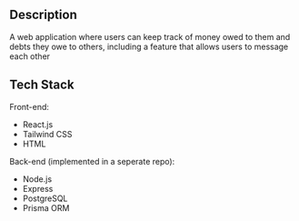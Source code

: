 ## Description
A web application where users can keep track of money owed to them and debts they owe to others, including a feature that allows users to message each other

## Tech Stack
Front-end:
* React.js
* Tailwind CSS
* HTML

Back-end (implemented in a seperate repo):
* Node.js
* Express
* PostgreSQL
* Prisma ORM
